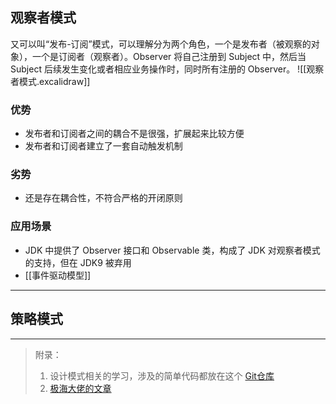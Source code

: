 ## 观察者模式
又可以叫“发布-订阅”模式，可以理解分为两个角色，一个是发布者（被观察的对象），一个是订阅者（观察者）。Observer 将自己注册到 Subject 中，然后当 Subject 后续发生变化或者相应业务操作时，同时所有注册的 Observer。
![[观察者模式.excalidraw]]
### 优势
- 发布者和订阅者之间的耦合不是很强，扩展起来比较方便
- 发布者和订阅者建立了一套自动触发机制

### 劣势
- 还是存在耦合性，不符合严格的开闭原则

### 应用场景
- JDK 中提供了 Observer 接口和 Observable 类，构成了 JDK 对观察者模式的支持，但在 JDK9 被弃用
- [[事件驱动模型]]

---
## 策略模式






---
> 附录：
> 
> 1. 设计模式相关的学习，涉及的简单代码都放在这个 [Git仓库](https://github.com/climb0/design-patterns-study)
> 2. [极海大佬的文章](https://www.bilibili.com/read/cv14249669/?spm_id_from=333.999.0.0)
> 
